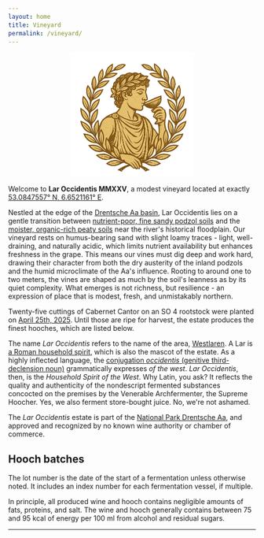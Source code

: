 ```yaml
---
layout: home
title: Vineyard
permalink: /vineyard/
---
```


<p align="center">
  <img src="/images/lar_occidentis_logo.webp" alt="Lar Occidentis logo" title="Lar Occidentis logo" style="width: 50%;">
</p>

Welcome to **Lar Occidentis MMXXV**, a modest vineyard located at exactly [53.0847557° N, 6.6521161° E](https://www.openstreetmap.org/#map=19/53.0847557/6.6521161).

Nestled at the edge of the [Drentsche Aa basin](https://en.wikipedia.org/wiki/Drentsche_Aa), Lar Occidentis lies on a gentle transition between [nutrient-poor, fine sandy podzol soils](https://legenda-bodemkaart.bodemdata.nl/bodemclassificatie/item/podzolgronden/humuspodzolgronden/veldpodzolgronden/hn21) and the [moister, organic-rich peaty soils](https://legenda-bodemkaart.bodemdata.nl/bodemclassificatie/item/veengronden/eerdveengronden/madeveengronden/avz) near the river's historical floodplain. Our vineyard rests on humus-bearing sand with slight loamy traces - light, well-draining, and naturally acidic, which limits nutrient availability but enhances freshness in the grape. This means our vines must dig deep and work hard, drawing their character from both the dry austerity of the inland podzols and the humid microclimate of the Aa's influence. Rooting to around one to two meters, the vines are shaped as much by the soil's leanness as by its quiet complexity. What emerges is not richness, but resilience - an expression of place that is modest, fresh, and unmistakably northern.

Twenty-five cuttings of Cabernet Cantor on an SO 4 rootstock were planted on [April 25th, 2025](/vineyard-pics).
Until those are ripe for harvest, the estate produces the finest hooches, which are listed below.

The name _Lar Occidentis_ refers to the name of the area, [Westlaren](https://nl.wikipedia.org/wiki/Westlaren). A Lar is [a Roman household spirit](https://en.wikipedia.org/wiki/Lares), which is also the mascot of the estate. As a highly inflected language, the [conjugation _occidentis_ (genitive third-declension noun)](https://en.wiktionary.org/wiki/occidens) grammatically expresses _of the west_. _Lar Occidentis_, then, is the _Household Spirit of the West_.
Why Latin, you ask? It reflects the quality and authenticity of the nondescript fermented substances concocted on the premises by the Venerable Archfermenter, the Supreme Hoocher. Yes, we also ferment store-bought juice. No, we're not ashamed.

The _Lar Occidentis_ estate is part of the [National Park Drentsche Aa](https://www.drentscheaa.nl/kaart/), and approved and recognized by no known wine authority or chamber of commerce.

## Hooch batches

The lot number is the date of the start of a fermentation unless otherwise noted. It includes an index number for each fermentation vessel, if multiple.

In principle, all produced wine and hooch contains negligible amounts of fats, proteins, and salt. The wine and hooch generally contains between 75 and 95 kcal of energy per 100 ml from alcohol and residual sugars.

---
